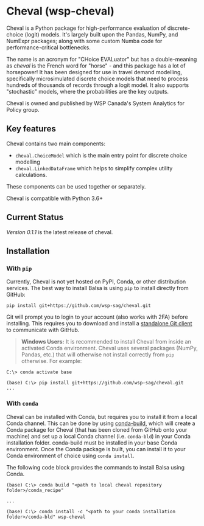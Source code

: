 # Cheval (wsp-cheval)

Cheval is a Python package for high-performance evaluation of discrete-choice (logit) models. It's largely built upon the Pandas, NumPy, and NumExpr packages; along with some custom Numba code for performance-critical bottlenecks.

The name is an acronym for "CHoice EVALuator" but has a double-meaning as _cheval_ is the French word for "horse" - and this package has a lot of horsepower! It has been designed for use in travel demand modelling, specifically microsimulated discrete choice models that need to process hundreds of thousands of records through a logit model. It also supports "stochastic" models, where the probabilities are the key outputs.

Cheval is owned and published by WSP Canada's System Analytics for Policy group.

## Key features

Cheval contains two main components:

- `cheval.ChoiceModel` which is the main entry point for discrete choice modelling
- `cheval.LinkedDataFrame` which helps to simplify complex utility calculations.

These components can be used together or separately.

Cheval is compatible with Python 3.6+

## Current Status

*Version 0.1.1* is the latest release of cheval.

## Installation

### With `pip`

Currently, Cheval is not yet hosted on PyPI, Conda, or other distribution services. The best way to install Balsa is using `pip` to install directly from GitHub:

```batch
pip install git+https://github.com/wsp-sag/cheval.git
```

Git will prompt you to login to your account (also works with 2FA) before installing. This requires you to download and install a [standalone Git client](https://git-scm.com/downloads) to communicate with GitHub.

> **Windows Users:** It is recommended to install Cheval from inside an activated Conda environment. Cheval uses several packages (NumPy, Pandas, etc.) that will otherwise not install correctly from `pip` otherwise. For example:

```batch
C:\> conda activate base

(base) C:\> pip install git+https://github.com/wsp-sag/cheval.git
...
```

### With `conda`

Cheval can be installed with Conda, but requires you to install it from a local Conda channel. This can be done by using [conda-build](https://github.com/conda/conda-build), which will create a Conda package for Cheval (that has been cloned from GitHub onto your machine) and set up a local Conda channel (i.e. `conda-bld`) in your Conda installation folder. conda-build must be installed in your base Conda environment. Once the Conda package is built, you can install it to your Conda environment of choice using `conda install`.

The following code block provides the commands to install Balsa using Conda.

```batch
(base) C:\> conda build "<path to local cheval repository folder>/conda_recipe"

...

(base) C:\> conda install -c "<path to your conda installation folder>/conda-bld" wsp-cheval
```
